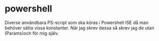 # powershell
Diverse användbara PS-script som ska köras i Powershell ISE då man behöver sätta vissa konstanter. När jag skrev dessa så skrev jag de utan (Params)och för mig själv.
